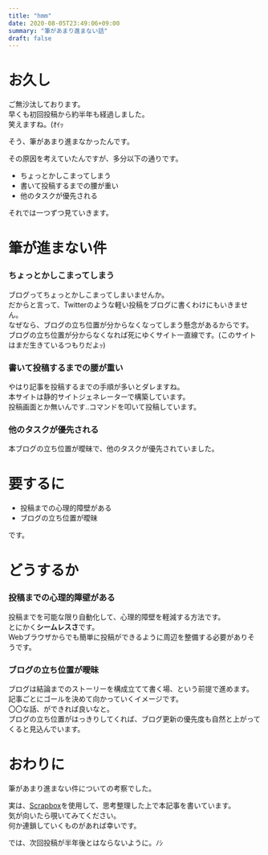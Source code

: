 ```yaml
---
title: "hmm"
date: 2020-08-05T23:49:06+09:00
summary: "筆があまり進まない話"
draft: false
---
```

# お久し
ご無沙汰しております。  
早くも初回投稿から約半年も経過しました。  
笑えますね。(ｵｲｯ

そう、筆があまり進まなかったんです。

その原因を考えていたんですが、多分以下の通りです。
* ちょっとかしこまってしまう
* 書いて投稿するまでの腰が重い
* 他のタスクが優先される

それでは一つずつ見ていきます。

# 筆が進まない件
### ちょっとかしこまってしまう
ブログってちょっとかしこまってしまいませんか。  
だからと言って、Twitterのような軽い投稿をブログに書くわけにもいきません。  
なぜなら、ブログの立ち位置が分からなくなってしまう懸念があるからです。  
ブログの立ち位置が分からなくなれば死にゆくサイト一直線です。(このサイトはまだ生きているつもりだよｯ)

### 書いて投稿するまでの腰が重い
やはり記事を投稿するまでの手順が多いとダレますね。  
本サイトは静的サイトジェネレーターで構築しています。  
投稿画面とか無いんです..コマンドを叩いて投稿しています。

### 他のタスクが優先される
本ブログの立ち位置が曖昧で、他のタスクが優先されていました。

# 要するに
- 投稿までの心理的障壁がある
- ブログの立ち位置が曖昧

です。

# どうするか
### 投稿までの心理的障壁がある
投稿までを可能な限り自動化して、心理的障壁を軽減する方法です。  
とにかく**シームレスさ**です。  
Webブラウザからでも簡単に投稿ができるように周辺を整備する必要がありそうです。

### ブログの立ち位置が曖昧
ブログは結論までのストーリーを構成立てて書く場、という前提で進めます。  
記事ごとにゴールを決めて向かっていくイメージです。  
〇〇な話、ができれば良いなと。  
ブログの立ち位置がはっきりしてくれば、ブログ更新の優先度も自然と上がってくると見込んでいます。

# おわりに
筆があまり進まない件についての考察でした。

実は、[Scrapbox](https://scrapbox.io/suna-64354306/Scrapbox)を使用して、思考整理した上で本記事を書いています。  
気が向いたら覗いてみてください。  
何か連鎖していくものがあれば幸いです。  

では、次回投稿が半年後とはならないように。ﾉｼ
